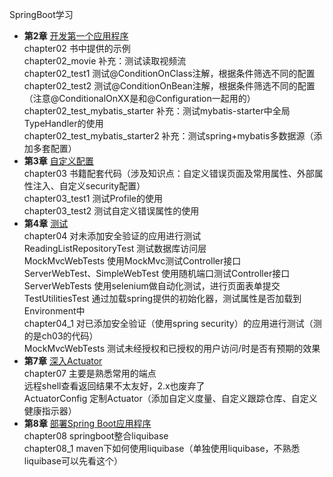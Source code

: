 SpringBoot学习  
- **第2章** [开发第一个应用程序]()  
chapter02 书中提供的示例  
chapter02_movie 补充：测试读取视频流  
chapter02_test1 测试@ConditionOnClass注解，根据条件筛选不同的配置  
chapter02_test2 测试@ConditionOnBean注解，根据条件筛选不同的配置  
（注意@ConditionalOnXX是和@Configuration一起用的）  
chapter02_test_mybatis_starter 补充：测试mybatis-starter中全局TypeHandler的使用  
chapter02_test_mybatis_starter2 补充：测试spring+mybatis多数据源（添加多套配置）  
- **第3章** [自定义配置]()  
chapter03 书籍配套代码（涉及知识点：自定义错误页面及常用属性、外部属性注入、自定义security配置）  
chapter03_test1 测试Profile的使用  
chapter03_test2 测试自定义错误属性的使用  
- **第4章** [测试]()  
chapter04 对未添加安全验证的应用进行测试  
ReadingListRepositoryTest 测试数据库访问层  
MockMvcWebTests 使用MockMvc测试Controller接口  
ServerWebTest、SimpleWebTest 使用随机端口测试Controller接口  
ServerWebTests 使用selenium做自动化测试，进行页面表单提交  
TestUtilitiesTest 通过加载spring提供的初始化器，测试属性是否加载到Environment中  
chapter04_1 对已添加安全验证（使用spring security）的应用进行测试（测的是ch03的代码）  
MockMvcWebTests 测试未经授权和已授权的用户访问/时是否有预期的效果  
- **第7章** [深入Actuator]()  
chapter07 主要是熟悉常用的端点  
远程shell查看返回结果不太友好，2.x也废弃了  
ActuatorConfig 定制Actuator（添加自定义度量、自定义跟踪仓库、自定义健康指示器）  
- **第8章** [部署Spring Boot应用程序]()  
chapter08 springboot整合liquibase  
chapter08_1 maven下如何使用liquibase（单独使用liquibase，不熟悉liquibase可以先看这个）  

